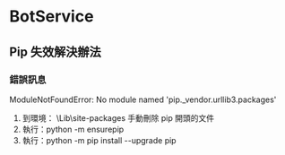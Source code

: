 # BotService

## Pip 失效解決辦法
### 錯誤訊息
ModuleNotFoundError: No module named 'pip._vendor.urllib3.packages'

1. 到環境： \Lib\site-packages 手動刪除 pip 開頭的文件
2. 執行：python -m ensurepip
3. 執行：python -m pip install --upgrade pip

